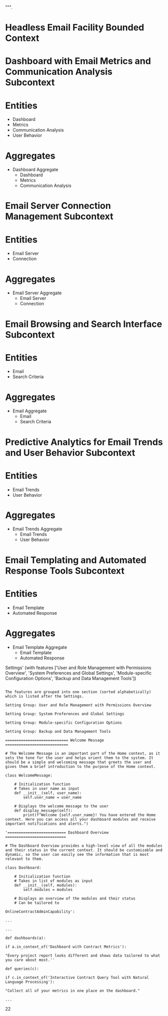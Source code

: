 """.

# Headless Email Facility Bounded Context
# Dashboard with Email Metrics and Communication Analysis Subcontext

# Entities
- Dashboard
- Metrics
- Communication Analysis
- User Behavior

# Aggregates
- Dashboard Aggregate
    - Dashboard
    - Metrics
    - Communication Analysis

# Email Server Connection Management Subcontext

# Entities
- Email Server
- Connection

# Aggregates
- Email Server Aggregate
    - Email Server
    - Connection

# Email Browsing and Search Interface Subcontext

# Entities
- Email
- Search Criteria

# Aggregates
- Email Aggregate
    - Email
    - Search Criteria

# Predictive Analytics for Email Trends and User Behavior Subcontext

# Entities
- Email Trends
- User Behavior

# Aggregates
- Email Trends Aggregate
    - Email Trends
    - User Behavior

# Email Templating and Automated Response Tools Subcontext

# Entities
- Email Template
- Automated Response

# Aggregates
- Email Template Aggregate
    - Email Template
    - Automated Response

Settings' (with features ['User and Role Management with Permissions Overview', 'System Preferences and Global Settings', 'Module-specific Configuration Options', 'Backup and Data Management Tools'])

```

The features are grouped into one section (sorted alphabetically) which is listed after the Settings.

Setting Group: User and Role Management with Permissions Overview

Setting Group: System Preferences and Global Settings

Setting Group: Module-specific Configuration Options

Setting Group: Backup and Data Management Tools

============================ Welcome Message ============================

# The Welcome Message is an important part of the Home context, as it sets the tone for the user and helps orient them to the system. It should be a simple and welcoming message that greets the user and gives them a brief introduction to the purpose of the Home context.

class WelcomeMessage:

    # Initialization function
    # Takes in user name as input
    def __init__(self, user_name):
        self.user_name = user_name

    # Displays the welcome message to the user
    def display_message(self):
        print(f"Welcome {self.user_name}! You have entered the Home context. Here you can access all your dashboard modules and receive important notifications and alerts.")

'========================== Dashboard Overview ===========================

# The Dashboard Overview provides a high-level view of all the modules and their status in the current context. It should be customizable and dynamic, so the user can easily see the information that is most relevant to them.

class Dashboard:

    # Initialization function
    # Takes in list of modules as input
    def __init__(self, modules):
        self.modules = modules

    # Displays an overview of the modules and their status
    # Can be tailored to

OnlineContractAdminCapability':

...

...

def dashboards(a):

if a.in_context_of('Dashboard with Contract Metrics'):

"Every project report looks different and shows data tailored to what you care about most.''

def queries(c):

if c.in_context_of('Interactive Contract Query Tool with Natural Language Processing'):

"Collect all of your metrics in one place on the dashboard."

...

```

22